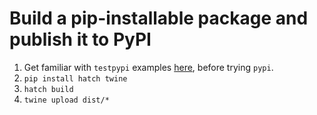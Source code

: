 # Build a pip-installable package and publish it to PyPI
1. Get familiar with ```testpypi``` examples [here](https://packaging.python.org/en/latest/tutorials/packaging-projects/), before trying ```pypi```.
2. ```pip install hatch twine```
3. ```hatch build```
4. ```twine upload dist/*```

